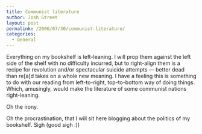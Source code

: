 ```yaml
---
title: Communist literature
author: Josh Street
layout: post
permalink: /2006/07/30/communist-literature/
categories:
  - General
---
```

Everything on my bookshelf is left-leaning. I will prop them against the left side of the shelf with no difficulty incurred, but to right-align them is a recipe for revolution and/or spectacular suicide attempts &#8212; better dead than re[a]d takes on a whole new meaning. I have a feeling this is something to do with our reading from left-to-right, top-to-bottom way of doing things. Which, amusingly, would make the literature of some communist nations right-leaning.

Oh the irony.

Oh the procrastination, that I will sit here blogging about the politics of my bookshelf. Sigh (good sigh :))
